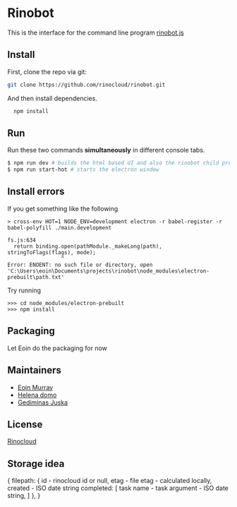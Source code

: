 
# Rinobot

This is the interface for the command line program [rinobot.js](https://github.com/rinocloud/rinobot/)

## Install

First, clone the repo via git:

```bash
git clone https://github.com/rinocloud/rinobot.git
```

And then install dependencies.

```bash
  npm install
```

## Run

Run these two commands __simultaneously__ in different console tabs.

```bash
$ npm run dev # builds the html based UI and also the rinobot child process, hot reloads
$ npm run start-hot # starts the electron window
```

## Install errors

If you get something like the following

```
> cross-env HOT=1 NODE_ENV=development electron -r babel-register -r babel-polyfill ./main.development

fs.js:634
  return binding.open(pathModule._makeLong(path), stringToFlags(flags), mode);
                 ^
Error: ENOENT: no such file or directory, open 'C:\Users\eoin\Documents\projects\rinobot\node_modules\electron-prebuilt\path.txt'
```

Try running

```
>>> cd node_modules/electron-prebuilt
>>> npm install
```

## Packaging

Let Eoin do the packaging for now

## Maintainers

- [Eoin Murray](https://github.com/eoinmurray)
- [Helena domo](https://github.com/helenadm)
- [Gediminas Juska](https://github.com/gedj)

## License
[Rinocloud](https://github.com/rinocloud)

## Storage idea
{
  filepath: {
    id - rinocloud id or null,
    etag - file etag - calculated locally,
    created - ISO date string
    completed: [
      task name - task argument - ISO date string,
    ]
  },
}
